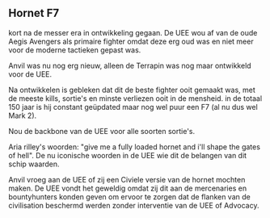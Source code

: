 ## Hornet F7

kort na de messer era in ontwikkeling gegaan. De UEE wou af van de oude Aegis Avengers als primaire fighter omdat deze erg oud was en niet meer voor de moderne tactieken gepast was.

Anvil was nu nog erg nieuw, alleen de Terrapin was nog maar ontwikkeld voor de UEE.

Na ontwikkelen is gebleken dat dit de beste fighter ooit gemaakt was, met de meeste kills, sortie's en minste verliezen ooit in de mensheid. in de totaal 150 jaar is hij constant geüpdated maar nog wel puur een F7 (al nu dus wel Mark 2).

Nou de backbone van de UEE voor alle soorten sortie's. 

Aria rilley's woorden: "give me a fully loaded hornet and i'll shape the gates of hell". De nu iconische woorden in de UEE wie dit de belangen van dit schip waarden.

Anvil vroeg aan de UEE of zij een Civiele versie van de hornet mochten maken. De UEE vondt het geweldig omdat zij dit aan de mercenaries en bountyhunters konden geven om ervoor te zorgen dat de flanken van de civilisation beschermd werden zonder interventie van de UEE of Advocacy.